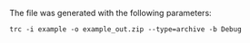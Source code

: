 The file was generated with the following parameters:
```
trc -i example -o example_out.zip --type=archive -b Debug
```
